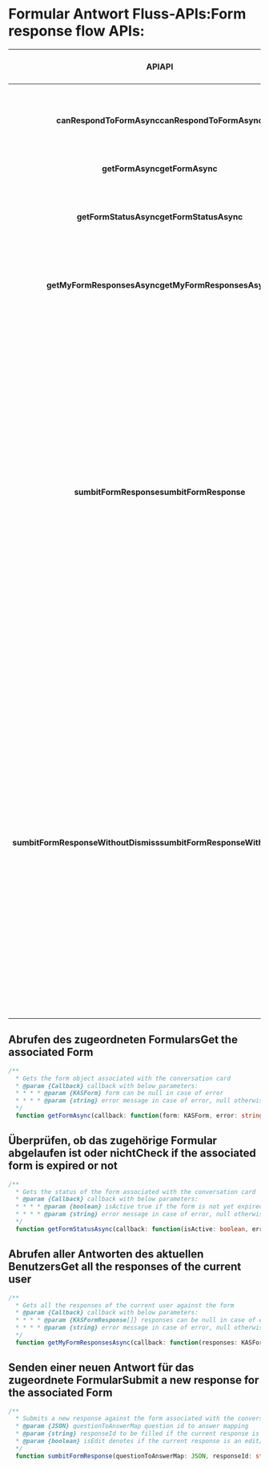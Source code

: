 #   <a name="form-response-flow-apis"></a><span data-ttu-id="b43e1-101">Formular Antwort Fluss-APIs:</span><span class="sxs-lookup"><span data-stu-id="b43e1-101">Form response flow APIs:</span></span>

| <span data-ttu-id="b43e1-102">**API**</span><span class="sxs-lookup"><span data-stu-id="b43e1-102">**API**</span></span> | <span data-ttu-id="b43e1-103">Beschreibung</span><span class="sxs-lookup"><span data-stu-id="b43e1-103">Description</span></span> | <span data-ttu-id="b43e1-104">Anforderungs Parameter</span><span class="sxs-lookup"><span data-stu-id="b43e1-104">Request Parameter</span></span> | <span data-ttu-id="b43e1-105">Antwort Ausgabe</span><span class="sxs-lookup"><span data-stu-id="b43e1-105">Response Output</span></span> |
| :---: | :---: | :---: | :--- |
| <span data-ttu-id="b43e1-106">**canRespondToFormAsync**</span><span class="sxs-lookup"><span data-stu-id="b43e1-106">**canRespondToFormAsync**</span></span> | <span data-ttu-id="b43e1-107">Ruft ab, ob der aktuelle Benutzer auf das Formularantworten kann.</span><span class="sxs-lookup"><span data-stu-id="b43e1-107">Gets whether the current user can respond to the form</span></span> |  | <span data-ttu-id="b43e1-108">canRespond (Boolean)-true, wenn der aktuelle Benutzer antwortet</span><span class="sxs-lookup"><span data-stu-id="b43e1-108">canRespond (Boolean) - true if current user is allowed to respond</span></span> |
| <span data-ttu-id="b43e1-109">**getFormAsync**</span><span class="sxs-lookup"><span data-stu-id="b43e1-109">**getFormAsync**</span></span> | | | <span data-ttu-id="b43e1-110">Form-Objekt</span><span class="sxs-lookup"><span data-stu-id="b43e1-110">Form object</span></span> |
| <span data-ttu-id="b43e1-111">**getFormStatusAsync**</span><span class="sxs-lookup"><span data-stu-id="b43e1-111">**getFormStatusAsync**</span></span> | <span data-ttu-id="b43e1-112">Ruft den Status des Formulars ab, das der Unterhaltungs Karte zugeordnet ist.</span><span class="sxs-lookup"><span data-stu-id="b43e1-112">Gets the status of the form associated with the conversation card</span></span> | | <span data-ttu-id="b43e1-113">IsActive (Boolean)-true, wenn das Formular noch nicht abgelaufen ist</span><span class="sxs-lookup"><span data-stu-id="b43e1-113">isActive (Boolean) - true if the form is not yet expired</span></span> |
| <span data-ttu-id="b43e1-114">**getMyFormResponsesAsync**</span><span class="sxs-lookup"><span data-stu-id="b43e1-114">**getMyFormResponsesAsync**</span></span> | <span data-ttu-id="b43e1-115">Ruft alle Antworten des aktuellen Benutzers anhand des Formulars ab.</span><span class="sxs-lookup"><span data-stu-id="b43e1-115">Gets all the responses of the current user against the form</span></span> | | <span data-ttu-id="b43e1-116">Array von Response-Objekten</span><span class="sxs-lookup"><span data-stu-id="b43e1-116">Array of response objects</span></span> |
| <span data-ttu-id="b43e1-117">**sumbitFormResponse**</span><span class="sxs-lookup"><span data-stu-id="b43e1-117">**sumbitFormResponse**</span></span> | <span data-ttu-id="b43e1-118">Übermittelt eine neue Antwort auf das Formular, das der Unterhaltungs Karte zugeordnet ist – weist den aktuellen Bildschirm ab.</span><span class="sxs-lookup"><span data-stu-id="b43e1-118">Submits a new response against the form associated with the conversation card – dismisses the current screen</span></span> |  <ul><li><span data-ttu-id="b43e1-119">questionToAnswerMap (JSON) – Frage-ID für die Antwort Zuordnung</span><span class="sxs-lookup"><span data-stu-id="b43e1-119">questionToAnswerMap (JSON ) - question id to answer mapping</span></span></li><li><span data-ttu-id="b43e1-120">Antwort-Nr. (Zeichenfolge), die ausgefüllt werden soll, wenn die aktuelle Antwort eine Bearbeitung/Aktualisierung auf eine frühere ist.</span><span class="sxs-lookup"><span data-stu-id="b43e1-120">responseId(string) to be filled if the current response is an edit/update to a previous one</span></span></li><li><span data-ttu-id="b43e1-121">isEdit (Boolean) gibt an, ob es sich bei der aktuellen Antwort um eine Bearbeitung/Aktualisierung auf eine frühere handelt.</span><span class="sxs-lookup"><span data-stu-id="b43e1-121">isEdit (boolean) denotes if the current response is an edit/update to a previous one</span></span></li><li><span data-ttu-id="b43e1-122">showInChatCanvas (Boolean) gibt an, ob für diese Antwort eine separate Chat Karte erstellt werden muss oder nicht.</span><span class="sxs-lookup"><span data-stu-id="b43e1-122">showInChatCanvas(Boolean) denotes if a separate chat card needs to be created for this response or not</span></span></li><li><span data-ttu-id="b43e1-123">isAnonymous (Boolean) gibt an, ob die Antwort als anonym oder nicht registriert werden soll.</span><span class="sxs-lookup"><span data-stu-id="b43e1-123">isAnonymous(boolean) denotes if the response should be registered as anonymous or not</span></span></li></ul> | |
| <span data-ttu-id="b43e1-124">**sumbitFormResponseWithoutDismiss**</span><span class="sxs-lookup"><span data-stu-id="b43e1-124">**sumbitFormResponseWithoutDismiss**</span></span> | <span data-ttu-id="b43e1-125">Übermittelt eine neue Antwort für das Formular, das der Unterhaltungs Karte zugeordnet ist, ohne den aktuellen Bildschirm zu verWerfen.</span><span class="sxs-lookup"><span data-stu-id="b43e1-125">Submits a new response against the form associated with the conversation card without dismissing the current screen</span></span> |  <ul><li><span data-ttu-id="b43e1-126">questionToAnswerMap (JSON) – Frage-ID für die Antwort Zuordnung</span><span class="sxs-lookup"><span data-stu-id="b43e1-126">questionToAnswerMap (JSON ) - question id to answer mapping</span></span></li><li><span data-ttu-id="b43e1-127">Antwort-Nr. (Zeichenfolge), die ausgefüllt werden soll, wenn die aktuelle Antwort eine Bearbeitung/Aktualisierung auf eine frühere ist.</span><span class="sxs-lookup"><span data-stu-id="b43e1-127">responseId(string) to be filled if the current response is an edit/update to a previous one</span></span></li><li><span data-ttu-id="b43e1-128">isEdit (Boolean) gibt an, ob es sich bei der aktuellen Antwort um eine Bearbeitung/Aktualisierung auf eine frühere handelt.</span><span class="sxs-lookup"><span data-stu-id="b43e1-128">isEdit (boolean) denotes if the current response is an edit/update to a previous one</span></span></li><li><span data-ttu-id="b43e1-129">showInChatCanvas (Boolean) gibt an, ob für diese Antwort eine separate Chat Karte erstellt werden muss oder nicht.</span><span class="sxs-lookup"><span data-stu-id="b43e1-129">showInChatCanvas(Boolean) denotes if a separate chat card needs to be created for this response or not</span></span></li><li><span data-ttu-id="b43e1-130">isAnonymous (Boolean) gibt an, ob die Antwort als anonym oder nicht registriert werden soll.</span><span class="sxs-lookup"><span data-stu-id="b43e1-130">isAnonymous(boolean) denotes if the response should be registered as anonymous or not</span></span></li></ul> | |


##  <a name="get-the-associated-form"></a><span data-ttu-id="b43e1-131">Abrufen des zugeordneten Formulars</span><span class="sxs-lookup"><span data-stu-id="b43e1-131">Get the associated Form</span></span>

```typescript
/**
  * Gets the form object associated with the conversation card
  * @param {Callback} callback with below parameters:
  * * * * @param {KASForm} form can be null in case of error
  * * * * @param {string} error message in case of error, null otherwise
  */
  function getFormAsync(callback: function(form: KASForm, error: string))
```

##  <a name="check-if-the-associated-form-is-expired-or-not"></a><span data-ttu-id="b43e1-132">Überprüfen, ob das zugehörige Formular abgelaufen ist oder nicht</span><span class="sxs-lookup"><span data-stu-id="b43e1-132">Check if the associated form is expired or not</span></span>

```typescript
/**
  * Gets the status of the form associated with the conversation card
  * @param {Callback} callback with below parameters:
  * * * * @param {boolean} isActive true if the form is not yet expired
  * * * * @param {string} error message in case of error, null otherwise
  */
  function getFormStatusAsync(callback: function(isActive: boolean, error: string))
```

##  <a name="get-all-the-responses-of-the-current-user"></a><span data-ttu-id="b43e1-133">Abrufen aller Antworten des aktuellen Benutzers</span><span class="sxs-lookup"><span data-stu-id="b43e1-133">Get all the responses of the current user</span></span>

```typescript
/**
  * Gets all the responses of the current user against the form
  * @param {Callback} callback with below parameters:
  * * * * @param {KASFormResponse[]} responses can be null in case of error
  * * * * @param {string} error message in case of error, null otherwise
  */
  function getMyFormResponsesAsync(callback: function(responses: KASFormResponse[], error: string))
```

##  <a name="submit-a-new-response-for-the-associated-form"></a><span data-ttu-id="b43e1-134">Senden einer neuen Antwort für das zugeordnete Formular</span><span class="sxs-lookup"><span data-stu-id="b43e1-134">Submit a new response for the associated Form</span></span>

```typescript
/**
  * Submits a new response against the form associated with the conversation card
  * @param {JSON} questionToAnswerMap question id to answer mapping
  * @param {string} responseId to be filled if the current response is an edit/update to a previous one
  * @param {boolean} isEdit denotes if the current response is an edit/update to a previous one
  */
  function sumbitFormResponse(questionToAnswerMap: JSON, responseId: string, isEdit: boolean)
  ```
